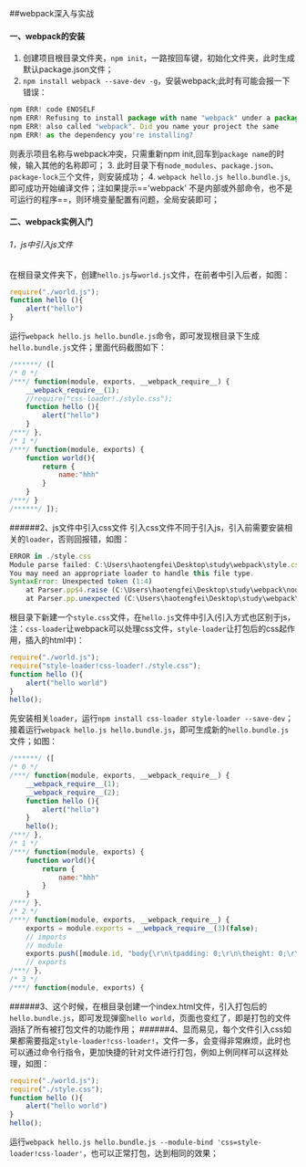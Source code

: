 ##webpack深入与实战
#### 一、webpack的安装
1. 创建项目根目录文件夹，`npm init`，一路按回车键，初始化文件夹，此时生成默认package.json文件；
2. `npm install webpack --save-dev -g`，安装webpack;此时有可能会报一下错误：
```js
npm ERR! code ENOSELF
npm ERR! Refusing to install package with name "webpack" under a package
npm ERR! also called "webpack". Did you name your project the same
npm ERR! as the dependency you're installing?
```
则表示项目名称与webpack冲突，只需重新npm init,回车到`package name`的时候，输入其他的名称即可；
3. 此时目录下有`node_modules`、`package.json`、`package-lock`三个文件，则安装成功；
4. `webpack hello.js hello.bundle.js`,即可成功开始编译文件；注如果提示=='webpack' 不是内部或外部命令，也不是可运行的程序==，则环境变量配置有问题，全局安装即可；


#### 二、webpack实例入门
###### 1，js中引入js文件
在根目录文件夹下，创建`hello.js`与`world.js`文件，在前者中引入后者，如图：
```js
require("./world.js");
function hello (){
	alert("hello")
}
```
运行`webpack hello.js hello.bundle.js`命令，即可发现根目录下生成`hello.bundle.js`文件；里面代码截图如下：
```js
/******/ ([
/* 0 */
/***/ function(module, exports, __webpack_require__) {
	__webpack_require__(1);
	//require("css-loader!./style.css");
	function hello (){
		alert("hello")
	}
/***/ },
/* 1 */
/***/ function(module, exports) {
	function world(){
		return {
			name:"hhh"
		}
	}
/***/ }
/******/ ]);
```
######2、js文件中引入css文件
引入css文件不同于引入js，引入前需要安装相关的`loader`，否则回报错，如图：
```js
ERROR in ./style.css
Module parse failed: C:\Users\haotengfei\Desktop\study\webpack\style.css Unexpected token (1:4)
You may need an appropriate loader to handle this file type.
SyntaxError: Unexpected token (1:4)
    at Parser.pp$4.raise (C:\Users\haotengfei\Desktop\study\webpack\node_modules\acorn\dist\acorn.js:2221:15)
    at Parser.pp.unexpected (C:\Users\haotengfei\Desktop\study\webpack\node_modules\acorn\dist\acorn.js:603:10)
```
根目录下新建一个`style.css`文件，在`hello.js`文件中引入(引入方式也区别于js，注：`css-loader`让webpack可以处理css文件，`style-loader`让打包后的css起作用，插入的html中)：
```js
require("./world.js");
require("style-loader!css-loader!./style.css");
function hello (){
	alert("hello world")
}
hello();
```
先安装相关`loader`，运行`npm install css-loader style-loader --save-dev`；接着运行`webpack hello.js hello.bundle.js`，即可生成新的`hello.bundle.js`文件；如图：
```js
/******/ ([
/* 0 */
/***/ function(module, exports, __webpack_require__) {
	__webpack_require__(1);
	__webpack_require__(2);
	function hello (){
		alert("hello")
	}
    hello();
/***/ },
/* 1 */
/***/ function(module, exports) {
	function world(){
		return {
			name:"hhh"
		}
	}
/***/ },
/* 2 */
/***/ function(module, exports, __webpack_require__) {
	exports = module.exports = __webpack_require__(3)(false);
	// imports
	// module
	exports.push([module.id, "body{\r\n\tpadding: 0;\r\n\theight: 0;\r\n}", ""]);
	// exports
/***/ },
/* 3 */
/***/ function(module, exports) {
```
######3、这个时候，在根目录创建一个index.html文件，引入打包后的`hello.bundle.js`，即可发现弹窗`hello world`，页面也变红了，即是打包的文件涵括了所有被打包文件的功能作用；
######4、显而易见，每个文件引入css如果都需要指定`style-loader!css-loader!`，文件一多，会变得非常麻烦，此时也可以通过命令行指令，更加快捷的针对文件进行打包，例如上例同样可以这样处理，如图：
```js
require("./world.js");
require("./style.css");
function hello (){
	alert("hello world")
}
hello();
```
运行`webpack hello.js hello.bundle.js --module-bind 'css=style-loader!css-loader'`，也可以正常打包，达到相同的效果；















